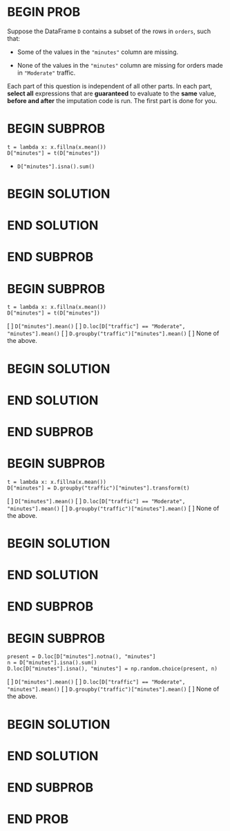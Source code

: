 # BEGIN PROB

Suppose the DataFrame `D` contains a subset of the rows in `orders`,
such that:

-   Some of the values in the `"minutes"` column are missing.

-   None of the values in the `"minutes"` column are missing for orders
    made in `"Moderate"` traffic.

Each part of this question is independent of all other parts. In each
part, **select all** expressions that are **guaranteed** to evaluate to
the **same** value, **before and after** the imputation code is run. The
first part is done for you.

# BEGIN SUBPROB

    t = lambda x: x.fillna(x.mean())
    D["minutes"] = t(D["minutes"])

- `D["minutes"].isna().sum()`

# BEGIN SOLUTION

# END SOLUTION

# END SUBPROB

# BEGIN SUBPROB

    t = lambda x: x.fillna(x.mean())
    D["minutes"] = t(D["minutes"])

[ ] `D["minutes"].mean()`
[ ] `D.loc[D["traffic"] == "Moderate", "minutes"].mean()`
[ ] `D.groupby("traffic")["minutes"].mean()`
[ ] None of the above.

# BEGIN SOLUTION

# END SOLUTION

# END SUBPROB

# BEGIN SUBPROB

    t = lambda x: x.fillna(x.mean())
    D["minutes"] = D.groupby("traffic")["minutes"].transform(t)

[ ] `D["minutes"].mean()`
[ ] `D.loc[D["traffic"] == "Moderate", "minutes"].mean()`
[ ] `D.groupby("traffic")["minutes"].mean()`
[ ] None of the above.

# BEGIN SOLUTION

# END SOLUTION

# END SUBPROB

# BEGIN SUBPROB

    present = D.loc[D["minutes"].notna(), "minutes"]
    n = D["minutes"].isna().sum()
    D.loc[D["minutes"].isna(), "minutes"] = np.random.choice(present, n)

[ ] `D["minutes"].mean()`
[ ] `D.loc[D["traffic"] == "Moderate", "minutes"].mean()`
[ ] `D.groupby("traffic")["minutes"].mean()`
[ ] None of the above.

# BEGIN SOLUTION

# END SOLUTION

# END SUBPROB

# END PROB